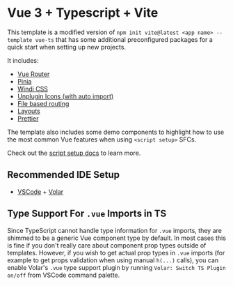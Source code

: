 # Vue 3 + Typescript + Vite

This template is a modified version of `npm init vite@latest <app name> --template vue-ts` that has some additional preconfigured packages for a quick start when setting up new projects.

It includes:

- [Vue Router](https://next.router.vuejs.org/)
- [Pinia](https://github.com/posva/pinia)
- [Windi CSS](https://windicss.org/)
- [Unplugin Icons (with auto import)](https://github.com/antfu/unplugin-icons)
- [File based routing](https://github.com/hannoeru/vite-plugin-pages)
- [Layouts](https://github.com/JohnCampionJr/vite-plugin-vue-layouts)
- [Prettier](https://prettier.io/)

The template also includes some demo components to highlight how to use the most common Vue features when using `<script setup>` SFCs.

Check out the [script setup docs](https://v3.vuejs.org/api/sfc-script-setup.html#sfc-script-setup) to learn more.

## Recommended IDE Setup

- [VSCode](https://code.visualstudio.com/) + [Volar](https://marketplace.visualstudio.com/items?itemName=johnsoncodehk.volar)

## Type Support For `.vue` Imports in TS

Since TypeScript cannot handle type information for `.vue` imports, they are shimmed to be a generic Vue component type by default. In most cases this is fine if you don't really care about component prop types outside of templates. However, if you wish to get actual prop types in `.vue` imports (for example to get props validation when using manual `h(...)` calls), you can enable Volar's `.vue` type support plugin by running `Volar: Switch TS Plugin on/off` from VSCode command palette.
